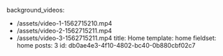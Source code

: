 background_videos:
  - /assets/video-1-1562715210.mp4
  - /assets/video-2-1562715211.mp4
  - /assets/video-3-1562715211.mp4
title: Home
template: home
fieldset: home
posts: 3
id: db0ae4e3-4f10-4802-bc40-0b880cbf02c7
